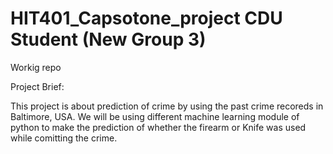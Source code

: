 # HIT401_Capsotone_project CDU Student (New Group 3)
Workig repo

Project Brief:

This project is about prediction of crime by using the past crime recoreds in Baltimore, USA.
We will be using different machine learning module of python to make the prediction of whether the firearm or Knife was used while comitting the crime.
